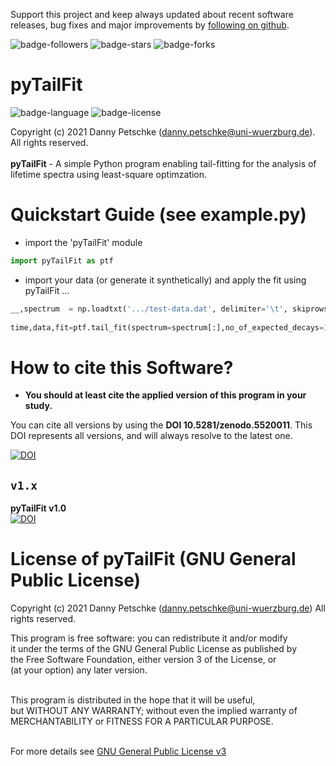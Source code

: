 Support this project and keep always updated about recent software releases, bug fixes and major improvements by [following on github](https://github.com/dpscience?tab=followers).

![badge-followers](https://img.shields.io/github/followers/dpscience?style=social)
![badge-stars](https://img.shields.io/github/stars/dpscience/pyTailFit?style=social)
![badge-forks](https://img.shields.io/github/forks/dpscience/pyTailFit?style=social)

# pyTailFit

![badge-language](https://img.shields.io/badge/language-Python-blue)
![badge-license](https://img.shields.io/badge/license-GPL-blue)

Copyright (c) 2021 Danny Petschke (danny.petschke@uni-wuerzburg.de). All rights reserved.<br><br>
<b>pyTailFit</b> - A simple Python program enabling tail-fitting for the analysis of lifetime spectra using least-square optimzation.

# Quickstart Guide (see example.py)

* import the 'pyTailFit' module

```python
import pyTailFit as ptf
```

* import your data (or generate it synthetically) and apply the fit using pyTailFit ...

```python
__,spectrum  = np.loadtxt('.../test-data.dat', delimiter='\t', skiprows=5, unpack=True, dtype='float')
        
time,data,fit=ptf.tail_fit(spectrum=spectrum[:],no_of_expected_decays=1,no_chn_right_of_peak=400,bin_width_in_ps=8.)
```

# How to cite this Software?

* <b>You should at least cite the applied version of this program in your study.</b><br>

You can cite all versions by using the <b>DOI 10.5281/zenodo.5520011</b>. This DOI represents all versions, and will always resolve to the latest one.<br>

[![DOI](https://zenodo.org/badge/DOI/10.5281/zenodo.408955036.svg)](https://doi.org/10.5281/zenodo.5520011)

## ``v1.x``
<b>pyTailFit v1.0</b><br>[![DOI](https://zenodo.org/badge/DOI/10.5281/zenodo.408955036.svg)](https://doi.org/10.5281/zenodo.5520011)<br>
 
 # License of pyTailFit (GNU General Public License) 
 Copyright (c) 2021 Danny Petschke (danny.petschke@uni-wuerzburg.de) All rights reserved.<br>

<p align="justify">This program is free software: you can redistribute it and/or modify<br>
it under the terms of the GNU General Public License as published by<br>
the Free Software Foundation, either version 3 of the License, or<br>
(at your option) any later version.<br><br>

This program is distributed in the hope that it will be useful,<br>
but WITHOUT ANY WARRANTY; without even the implied warranty of<br>
MERCHANTABILITY or FITNESS FOR A PARTICULAR PURPOSE.<br><br></p>

For more details see [GNU General Public License v3](https://www.gnu.org/licenses/gpl-3.0)

